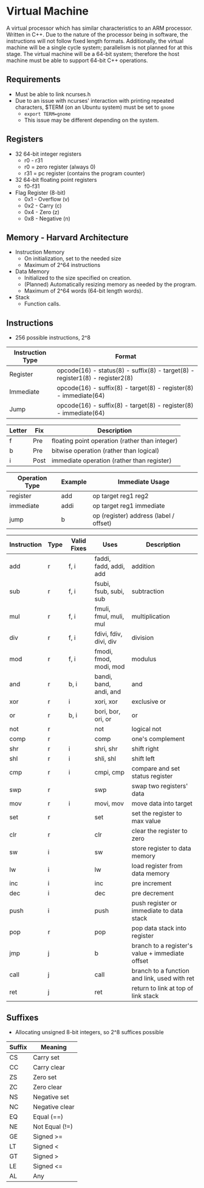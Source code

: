 # Virtual Machine
A virtual processor which has similar characteristics to an ARM processor. Written in C++. Due to the nature of the processor being in software, the instructions will not follow fixed length formats. Additionally, the virtual machine will be a single cycle system; parallelism is not planned for at this stage. The virtual machine will be a 64-bit system; therefore the host machine must be able to support 64-bit C++ operations.
## Requirements
* Must be able to link ncurses.h
* Due to an issue with ncurses' interaction with printing repeated characters, $TERM (on an Ubuntu system) must be set to `gnome`
  * `export TERM=gnome`
  * This issue may be different depending on the system.
## Registers
* 32 64-bit integer registers
  * r0 - r31
  * r0 = zero register (always 0)
  * r31 = pc register (contains the program counter)
* 32 64-bit floating point registers
  * f0-f31
* Flag Register (8-bit)
  * 0x1 - Overflow (v)
  * 0x2 - Carry (c)
  * 0x4 - Zero (z)
  * 0x8 - Negative (n)
## Memory - Harvard Architecture
* Instruction Memory
  * On initialization, set to the needed size
  * Maximum of 2^64 instructions
* Data Memory
  * Initialized to the size specified on creation.
  * (Planned) Automatically resizing memory as needed by the program.
  * Maximum of 2^64 words (64-bit length words).
* Stack
  * Function calls.
## Instructions
* 256 possible instructions, 2^8

| Instruction Type | Format |
|------------------|--------|
| Register  | opcode(16) - status(8) - suffix(8) - target(8) - register1(8) - register2(8)
| Immediate | opcode(16) - suffix(8) - target(8) - register(8) - immediate(64)
| Jump      | opcode(16) - suffix(8) - target(8) - register(8) - immediate(64)

| Letter | Fix  | Description |
|--------|------|-------------|
| f      | Pre  | floating point operation (rather than integer)
| b      | Pre  | bitwise operation (rather than logical)
| i      | Post | immediate operation (rather than register)

| Operation Type   | Example |     Immediate Usage      |
|------------------|---------|--------------------------|
| register         | add     | op target reg1 reg2      |
| immediate        | addi    | op target reg1 immediate |
| jump             | b       | op (register) address (label / offset) |

| Instruction | Type | Valid Fixes |          Uses              |  Description     |
|-------------|------|-------------|----------------------------|------------------|
| add         | r    | f, i        | faddi, fadd, addi, add     | addition         |
| sub         | r    | f, i        | fsubi, fsub, subi, sub     | subtraction      |
| mul         | r    | f, i        | fmuli, fmul, muli, mul     | multiplication   |
| div         | r    | f, i        | fdivi, fdiv, divi, div     | division         |
| mod         | r    | f, i        | fmodi, fmod, modi, mod     | modulus          |
| and         | r    | b, i        | bandi, band, andi, and     | and              |
| xor         | r    | i           | xori, xor                  | exclusive or     |
| or          | r    | b, i        | bori, bor, ori, or         | or               |
| not         | r    |             | not                        | logical not      |
| comp        | r    |             | comp                       | one's complement |
| shr         | r    | i           | shri, shr                  | shift right      |
| shl         | r    | i           | shli, shl                  | shift left       |
| cmp         | r    | i           | cmpi, cmp                  | compare and set status register |
| swp         | r    |             | swp                        | swap two registers' data |
| mov         | r    | i           | movi, mov                  | move data into target |
| set         | r    |             | set                        | set the register to max value |
| clr         | r    |             | clr                        | clear the register to zero |
| sw          | i    |             | sw                         | store register to data memory |
| lw          | i    |             | lw                         | load register from data memory |
| inc         | i    |             | inc                        | pre increment |
| dec         | i    |             | dec                        | pre decrement |
| push        | i    |             | push                       | push register or immediate to data stack |
| pop         | r    |             | pop                        | pop data stack into register |
| jmp         | j    |             | b                          | branch to a register's value + immediate offset
| call        | j    |             | call                       | branch to a function and link, used with ret |
| ret         | j    |             | ret                        | return to link at top of link stack |

## Suffixes
* Allocating unsigned 8-bit integers, so 2^8 suffices possible

| Suffix | Meaning |
|--------|---------|
| CS | Carry set
| CC | Carry clear
| ZS | Zero set
| ZC | Zero clear
| NS | Negative set
| NC | Negative clear
| EQ | Equal (==)
| NE | Not Equal (!=)
| GE | Signed >=
| LT | Signed <
| GT | Signed >
| LE | Signed <=
| AL | Any | Always. Normally omitted.
